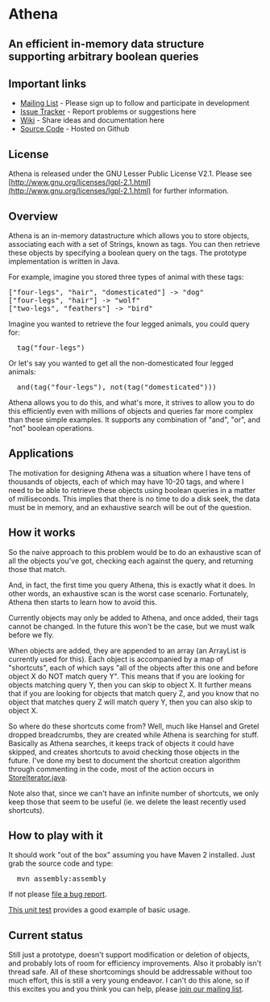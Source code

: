 Athena
======

An efficient in-memory data structure supporting arbitrary boolean queries
--------------------------------------------------------------------------

Important links
-----------------------
* [Mailing List](http://groups.google.com/group/athena-discuss) - Please sign up to follow and participate in development
* [Issue Tracker](http://github.com/sanity/Athena/issues) - Report problems or suggestions here
* [Wiki](http://wiki.github.com/sanity/Athena/) - Share ideas and documentation here
* [Source Code](http://github.com/sanity/Athena) - Hosted on Github

License
-------
Athena is released under the GNU Lesser Public License V2.1. Please see
[http://www.gnu.org/licenses/lgpl-2.1.html](http://www.gnu.org/licenses/lgpl-2.1.html) for further information.

Overview
--------
Athena is an in-memory datastructure which allows you to store objects, associating each
with a set of Strings, known as tags.  You can then retrieve these objects by
specifying a boolean query on the tags.  The prototype implementation is written
in Java.

For example, imagine you stored three types of animal with these tags:

<pre>
["four-legs", "hair", "domesticated"] -> "dog"
["four-legs", "hair"] -> "wolf"
["two-legs", "feathers"] -> "bird"
</pre>

Imagine you wanted to retrieve the four legged animals, you could query for:

<pre>
  tag("four-legs")
</pre>

Or let's say you wanted to get all the non-domesticated four legged animals:

<pre>
  and(tag("four-legs"), not(tag("domesticated")))
</pre>

Athena allows you to do this, and what's more, it strives to allow you
to do this efficiently even with millions of objects and queries far more
complex than these simple examples.  It supports any combination of
"and", "or", and "not" boolean operations.

Applications
------------
The motivation for designing Athena was a situation where I have tens of thousands 
of objects, each of which may have 10-20 tags, and where I need to be able to
retrieve these objects using boolean queries in a matter of milliseconds.  This
implies that there is no time to do a disk seek, the data must be in memory,
and an exhaustive search will be out of the question.

How it works
------------
So the naive approach to this problem would be to do an exhaustive scan of
all the objects you've got, checking each against the query, and returning
those that match.

And, in fact, the first time you query Athena, this is exactly what it does.
In other words, an exhaustive scan is the worst case scenario.  Fortunately,
Athena then starts to learn how to avoid this.

Currently objects may only be added to Athena, and once added, their tags
cannot be changed.  In the future this won't be the case, but we must
walk before we fly.

When objects are added, they are appended to an array (an ArrayList is currently
used for this).  Each object is accompanied by a map of "shortcuts", each of
which says "all of the objects after this one and before object X
do NOT match query Y".  This means that if you are looking for objects matching
query Y, then you can skip to object X.  It further means that if you are 
looking for objects that match query Z, and you know that no object that
matches query Z will match query Y, then you can also skip to object X.

So where do these shortcuts come from?  Well, much like Hansel and
Gretel dropped breadcrumbs, they are created while Athena is searching for 
stuff. Basically as Athena searches, it keeps track of objects it could have 
skipped, and creates shortcuts to avoid checking those objects in the future.
I've done my best to document the shortcut creation algorithm through commenting 
in the code, most of the action occurs in [StoreIterator.java](http://github.com/sanity/Athena/blob/master/src/main/java/athena/StoreIterator.java).

Note also that, since we can't have an infinite number of shortcuts, we only
keep those that seem to be useful (ie. we delete the least recently used 
shortcuts).

How to play with it
-------------------
It should work "out of the box" assuming you have Maven 2 installed.  Just grab
the source code and type:

<pre>
  mvn assembly:assembly
</pre>

If not please [file a bug report](http://github.com/sanity/Athena/issues).

[This unit test](http://github.com/sanity/Athena/blob/master/src/test/java/athena/IntegrityTests.java)
provides a good example of basic usage.

Current status
--------------
Still just a prototype, doesn't support modification or deletion of objects,
and probably lots of room for efficiency improvements.  Also it probably
isn't thread safe.  All of these shortcomings should be addressable without
too much effort, this is still a very young endeavor.  I can't do this alone,
so if this excites you and you think you can help, please [join our mailing list](http://groups.google.com/group/athena-discuss).